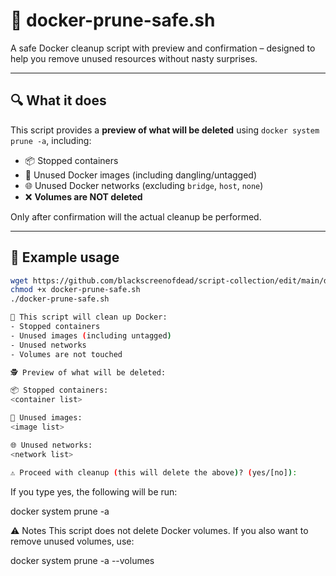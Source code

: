 # 🧼 docker-prune-safe.sh

A safe Docker cleanup script with preview and confirmation – designed to help you remove unused resources without nasty surprises.

---

## 🔍 What it does

This script provides a **preview of what will be deleted** using `docker system prune -a`, including:

- 📦 Stopped containers  
- 🧱 Unused Docker images (including dangling/untagged)  
- 🌐 Unused Docker networks (excluding `bridge`, `host`, `none`)  
- ❌ **Volumes are NOT deleted**

Only after confirmation will the actual cleanup be performed.

---

## 🧪 Example usage

```bash
wget https://github.com/blackscreenofdead/script-collection/edit/main/docker/docker-prune-safe.sh
chmod +x docker-prune-safe.sh
./docker-prune-safe.sh

🧼 This script will clean up Docker:
- Stopped containers
- Unused images (including untagged)
- Unused networks
- Volumes are not touched

🕵️ Preview of what will be deleted:

📦 Stopped containers:
<container list>

🧱 Unused images:
<image list>

🌐 Unused networks:
<network list>

⚠️ Proceed with cleanup (this will delete the above)? (yes/[no]):

```
If you type yes, the following will be run:

docker system prune -a

⚠️ Notes
This script does not delete Docker volumes. If you also want to remove unused volumes, use:

docker system prune -a --volumes
